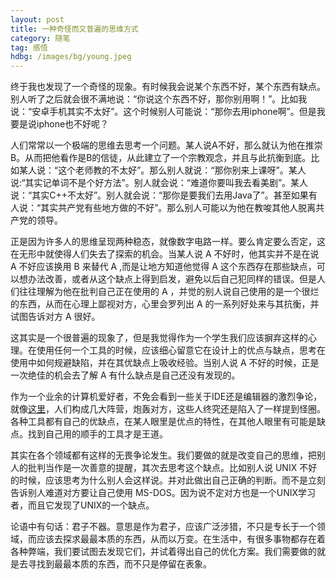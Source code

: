 ```yaml
---
layout: post
title: 一种奇怪而又普遍的思维方式 
category: 随笔
tag: 感悟
hdbg: /images/bg/young.jpeg
---
```



终于我也发现了一个奇怪的现象。有时候我会说某个东西不好，某个东西有缺点。别人听了之后就会很不满地说：“你说这个东西不好，那你别用啊！”。比如我说：“安卓手机其实不太好”。这个时候别人可能说：“那你去用iphone啊”。但是我要是说iphone也不好呢？

人们常常以一个极端的思维去思考一个问题。某人说A不好，那么就认为他在推崇B。从而把他看作是B的信徒，从此建立了一个宗教观念，并且与此抗衡到底。比如某人说：“这个老师教的不太好”。那么别人就说：“那你别来上课呀”。某人说:“其实记单词不是个好方法”。别人就会说：“难道你要叫我去看美剧”。某人说：“其实C++不太好”。别人就会说：“那你是要我们去用Java了”。甚至如果有人说：“其实共产党有些地方做的不好”。那么别人可能以为他在教唆其他人脱离共产党的领导。

正是因为许多人的思维呈现两种稳态，就像数字电路一样。要么肯定要么否定，这在无形中就使得人们失去了探索的机会。当某人说 A 不好时，他其实并不是在说 A 不好应该换用 B 来替代 A ,而是让地方知道他觉得 A 这个东西存在那些缺点，可以想办法改善，或者从这个缺点上得到启发，避免以后自己犯同样的错误。但是人们往往理解为他在批判自己正在使用的 A ，并觉的别人说自己使用的是一个很烂的东西，从而在心理上鄙视对方，心里会罗列出 A 的一系列好处来与其抗衡，并试图告诉对方 A 很好。

这其实是一个很普遍的现象了，但是我觉得作为一个学生我们应该摒弃这样的心理。在使用任何一个工具的时候，应该细心留意它在设计上的优点与缺点，思考在使用中如何规避缺陷，并在其优缺点上吸收经验。当别人说 A 不好的时候，正是一次绝佳的机会去了解 A 有什么缺点是自己还没有发现的。

作为一个业余的计算机爱好者，不免会看到一些关于IDE还是编辑器的激烈争论，就像[这里](http://bbs.csdn.net/topics/390306165)，人们构成几大阵营，炮轰对方，这些人终究还是陷入了一样提到怪圈。各种工具都有自己的优缺点，在某人眼里是优点的特性，在其他人眼里有可能是缺点。找到自己用的顺手的工具才是王道。

其实在各个领域都有这样的无畏争论发生。我们要做的就是改变自己的思维，把别人的批判当作是一次善意的提醒，其次去思考这个缺点。比如别人说 UNIX 不好的时候，应该思考为什么别人会这样说。并对此做出自己正确的判断。而不是立刻告诉别人难道对方要让自己使用 MS-DOS。因为说不定对方也是一个UNIX学习者，而且它发现了UNIX的一个缺点。

论语中有句话：君子不器。意思是作为君子，应该广泛涉猎，不只是专长于一个领域，而应该去探求最最本质的东西，从而以万变。在生活中，有很多事物都存在着各种弊端，我们要试图去发现它们，并试着得出自己的优化方案。我们需要做的就是去寻找到最最本质的东西，而不只是停留在表象。
